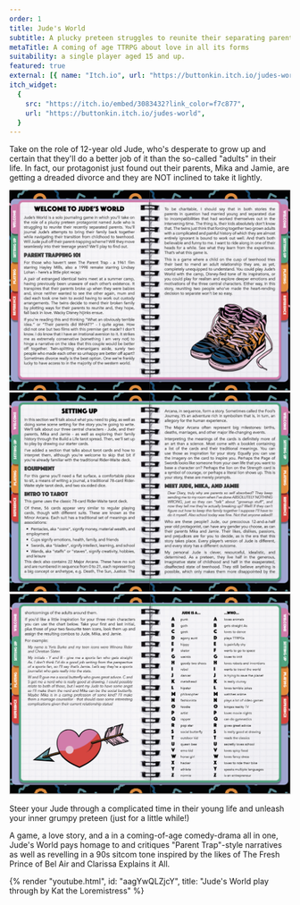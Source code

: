 ```yaml
---
order: 1
title: Jude's World
subtitle: A plucky preteen struggles to reunite their separating parents
metaTitle: A coming of age TTRPG about love in all its forms
suitability: a single player aged 15 and up.
featured: true
external: [{ name: "Itch.io", url: "https://buttonkin.itch.io/judes-world" }]
itch_widget:
  {
    src: "https://itch.io/embed/3083432?link_color=f7c877",
    url: "https://buttonkin.itch.io/judes-world",
  }
---
```


Take on the role of 12-year old Jude, who's desperate to grow up and certain that they'll do a better job of it than the so-called "adults" in their life. In fact, our protagonist just found out their parents, Mika and Jamie, are getting a dreaded divorce and they are NOT inclined to take it lightly.

![a page from the jude's world zine](./layout_preview_1.png)
![a page from the jude's world zine](./layout_preview_2.png)
![a page from the jude's world zine](./layout_preview_3.png)

Steer your Jude through a complicated time in their young life and unleash your inner grumpy preteen (just for a little while!)

A game, a love story, and a in a coming-of-age comedy-drama all in one, Jude's World pays homage to and critiques "Parent Trap"-style narratives as well as revelling in a 90s sitcom tone inspired by the likes of The Fresh Prince of Bel Air and Clarissa Explains it All.

{% render "youtube.html", id: "aagYwQLZjcY", title: "Jude's World play through by Kat the Loremistress" %}
